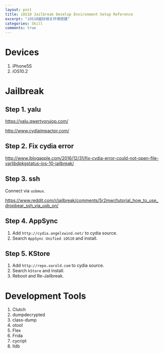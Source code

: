 ```yaml
---
layout: post
title: iOS10 Jailbreak Develop Environment Setup Reference
excerpt: "iOS10越狱相关环境搭建"
categories: Skill
comments: true
---
```



# Devices

1. iPhone5S
2. iOS10.2


# Jailbreak

## Step 1. yalu

https://yalu.qwertyoruiop.com/

http://www.cydiaimpactor.com/

## Step 2. Fix cydia error

http://www.iblogapple.com/2016/12/31/fix-cydia-error-could-not-open-file-varlibdpkgstatus-ios-10-jailbreak/

## Step 3. ssh

Connect via `usbmux`.

https://www.reddit.com/r/jailbreak/comments/5r2mwr/tutorial_how_to_use_dropbear_ssh_via_usb_on/

## Step 4. AppSync

1. Add `http://cydia.angelxwind.net/` to cydia source.
2. Search `AppSync Unified iOS10` and install.

## Step 5. KStore

1. Add `http://repo.xarold.com` to cydia source.
2. Search `kStore` and install.
3. Reboot and Re-Jailbreak.


# Development Tools

1. Clutch
2. dumpdecrypted
3. class-dump
4. otool
5. Flex
6. Frida
7. cycript
8. lldb


